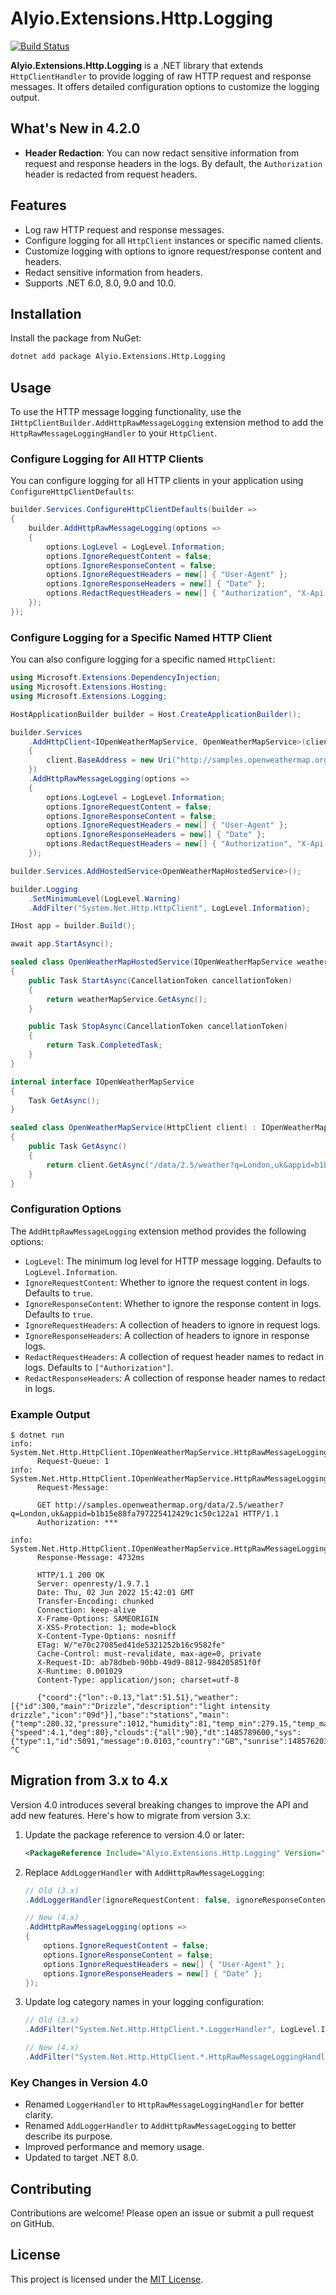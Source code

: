 # Alyio.Extensions.Http.Logging

[![Build Status](https://github.com/ousiax/Alyio.Extensions.Http.Logging/actions/workflows/ci.yml/badge.svg?branch=main)](https://github.com/ousiax/Alyio.Extensions.Http.Logging/actions/workflows/ci.yml)

**Alyio.Extensions.Http.Logging** is a .NET library that extends `HttpClientHandler` to provide logging of raw HTTP request and response messages. It offers detailed configuration options to customize the logging output.

## What's New in 4.2.0

-   **Header Redaction**: You can now redact sensitive information from request and response headers in the logs. By default, the `Authorization` header is redacted from request headers.

## Features

-   Log raw HTTP request and response messages.
-   Configure logging for all `HttpClient` instances or specific named clients.
-   Customize logging with options to ignore request/response content and headers.
-   Redact sensitive information from headers.
-   Supports .NET 6.0, 8.0, 9.0 and 10.0.

## Installation

Install the package from NuGet:

```sh
dotnet add package Alyio.Extensions.Http.Logging
```

## Usage

To use the HTTP message logging functionality, use the `IHttpClientBuilder.AddHttpRawMessageLogging` extension method to add the `HttpRawMessageLoggingHandler` to your `HttpClient`.

### Configure Logging for All HTTP Clients

You can configure logging for all HTTP clients in your application using `ConfigureHttpClientDefaults`:

```csharp
builder.Services.ConfigureHttpClientDefaults(builder =>
{
    builder.AddHttpRawMessageLogging(options =>
    {
        options.LogLevel = LogLevel.Information;
        options.IgnoreRequestContent = false;
        options.IgnoreResponseContent = false;
        options.IgnoreRequestHeaders = new[] { "User-Agent" };
        options.IgnoreResponseHeaders = new[] { "Date" };
        options.RedactRequestHeaders = new[] { "Authorization", "X-Api-Key" };
    });
});
```

### Configure Logging for a Specific Named HTTP Client

You can also configure logging for a specific named `HttpClient`:

```csharp
using Microsoft.Extensions.DependencyInjection;
using Microsoft.Extensions.Hosting;
using Microsoft.Extensions.Logging;

HostApplicationBuilder builder = Host.CreateApplicationBuilder();

builder.Services
    .AddHttpClient<IOpenWeatherMapService, OpenWeatherMapService>(client =>
    {
        client.BaseAddress = new Uri("http://samples.openweathermap.org");
    })
    .AddHttpRawMessageLogging(options =>
    {
        options.LogLevel = LogLevel.Information;
        options.IgnoreRequestContent = false;
        options.IgnoreResponseContent = false;
        options.IgnoreRequestHeaders = new[] { "User-Agent" };
        options.IgnoreResponseHeaders = new[] { "Date" };
        options.RedactRequestHeaders = new[] { "Authorization", "X-Api-Key" };
    });

builder.Services.AddHostedService<OpenWeatherMapHostedService>();

builder.Logging
    .SetMinimumLevel(LogLevel.Warning)
    .AddFilter("System.Net.Http.HttpClient", LogLevel.Information);

IHost app = builder.Build();

await app.StartAsync();

sealed class OpenWeatherMapHostedService(IOpenWeatherMapService weatherMapService) : IHostedService
{
    public Task StartAsync(CancellationToken cancellationToken)
    {
        return weatherMapService.GetAsync();
    }

    public Task StopAsync(CancellationToken cancellationToken)
    {
        return Task.CompletedTask;
    }
}

internal interface IOpenWeatherMapService
{
    Task GetAsync();
}

sealed class OpenWeatherMapService(HttpClient client) : IOpenWeatherMapService
{
    public Task GetAsync()
    {
        return client.GetAsync("/data/2.5/weather?q=London,uk&appid=b1b15e88fa797225412429c1c50c122a1");
    }
}
```

### Configuration Options

The `AddHttpRawMessageLogging` extension method provides the following options:

-   `LogLevel`: The minimum log level for HTTP message logging. Defaults to `LogLevel.Information`.
-   `IgnoreRequestContent`: Whether to ignore the request content in logs. Defaults to `true`.
-   `IgnoreResponseContent`: Whether to ignore the response content in logs. Defaults to `true`.
-   `IgnoreRequestHeaders`: A collection of headers to ignore in request logs.
-   `IgnoreResponseHeaders`: A collection of headers to ignore in response logs.
-   `RedactRequestHeaders`: A collection of request header names to redact in logs. Defaults to `["Authorization"]`.
-   `RedactResponseHeaders`: A collection of response header names to redact in logs.

### Example Output

```console
$ dotnet run
info: System.Net.Http.HttpClient.IOpenWeatherMapService.HttpRawMessageLoggingHandler[0]
      Request-Queue: 1
info: System.Net.Http.HttpClient.IOpenWeatherMapService.HttpRawMessageLoggingHandler[0]
      Request-Message:

      GET http://samples.openweathermap.org/data/2.5/weather?q=London,uk&appid=b1b15e88fa797225412429c1c50c122a1 HTTP/1.1
      Authorization: ***

info: System.Net.Http.HttpClient.IOpenWeatherMapService.HttpRawMessageLoggingHandler[0]
      Response-Message: 4732ms

      HTTP/1.1 200 OK
      Server: openresty/1.9.7.1
      Date: Thu, 02 Jun 2022 15:42:01 GMT
      Transfer-Encoding: chunked
      Connection: keep-alive
      X-Frame-Options: SAMEORIGIN
      X-XSS-Protection: 1; mode=block
      X-Content-Type-Options: nosniff
      ETag: W/"e70c27085ed41de5321252b16c9582fe"
      Cache-Control: must-revalidate, max-age=0, private
      X-Request-ID: ab78dbeb-90bb-49d9-8812-984205851f0f
      X-Runtime: 0.001029
      Content-Type: application/json; charset=utf-8

      {"coord":{"lon":-0.13,"lat":51.51},"weather":[{"id":300,"main":"Drizzle","description":"light intensity drizzle","icon":"09d"}],"base":"stations","main":{"temp":280.32,"pressure":1012,"humidity":81,"temp_min":279.15,"temp_max":281.15},"visibility":10000,"wind":{"speed":4.1,"deg":80},"clouds":{"all":90},"dt":1485789600,"sys":{"type":1,"id":5091,"message":0.0103,"country":"GB","sunrise":1485762037,"sunset":1485794875},"id":2643743,"name":"London","cod":200}
^C
```

## Migration from 3.x to 4.x

Version 4.0 introduces several breaking changes to improve the API and add new features. Here's how to migrate from version 3.x:

1.  Update the package reference to version 4.0 or later:

    ```xml
    <PackageReference Include="Alyio.Extensions.Http.Logging" Version="4.2.0" />
    ```

2.  Replace `AddLoggerHandler` with `AddHttpRawMessageLogging`:

    ```csharp
    // Old (3.x)
    .AddLoggerHandler(ignoreRequestContent: false, ignoreResponseContent: false)

    // New (4.x)
    .AddHttpRawMessageLogging(options =>
    {
        options.IgnoreRequestContent = false;
        options.IgnoreResponseContent = false;
        options.IgnoreRequestHeaders = new[] { "User-Agent" };
        options.IgnoreResponseHeaders = new[] { "Date" };
    });
    ```

3.  Update log category names in your logging configuration:

    ```csharp
    // Old (3.x)
    .AddFilter("System.Net.Http.HttpClient.*.LoggerHandler", LogLevel.Information)

    // New (4.x)
    .AddFilter("System.Net.Http.HttpClient.*.HttpRawMessageLoggingHandler", LogLevel.Information)
    ```

### Key Changes in Version 4.0

-   Renamed `LoggerHandler` to `HttpRawMessageLoggingHandler` for better clarity.
-   Renamed `AddLoggerHandler` to `AddHttpRawMessageLogging` to better describe its purpose.
-   Improved performance and memory usage.
-   Updated to target .NET 8.0.

## Contributing

Contributions are welcome! Please open an issue or submit a pull request on GitHub.

## License

This project is licensed under the [MIT License](LICENSE).
